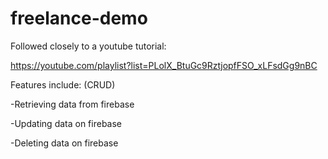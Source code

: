 # freelance-demo
Followed closely to a youtube tutorial:

https://youtube.com/playlist?list=PLolX_BtuGc9RztjopfFSO_xLFsdGg9nBC 


Features include: (CRUD)

-Retrieving data from firebase

-Updating data on firebase

-Deleting data on firebase
